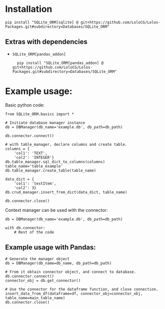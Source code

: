 # Installation

    pip install "SQLite_ORM[sqlite] @ git+https://github.com/LoloCG/Lolos-Packages.git#subdirectory=Databases/SQLite_ORM"

## Extras with dependencies

- `SQLite_ORM[pandas_addon]`

        pip install "SQLite_ORM[pandas_addon] @ git+https://github.com/LoloCG/Lolos-Packages.git#subdirectory=Databases/SQLite_ORM"

# Example usage:
Basic python code:

    from SQLite_ORM.basics import *

    # Initiate database manager instance
    db = DBManager(db_name='example.db', db_path=db_path) 

    db.connector.connect()
    
    # with table_manager, declare columns and create table.
    columns = {
        'col1': 'TEXT',
        'col2': 'INTEGER'}
    db.table_manager.sql_dict_to_columns(columns)
    table_name='table_example'
    db.table_manager.create_table(table_name)

    data_dict = {
        'col1': 'testItem',
        'col2': 3}    
    db.crud_manager.insert_from_dict(data_dict, table_name)

    db.connector.close()

Context manager can be used with the connector:

    db = DBManager(db_name='example.db', db_path=db_path)

    with db.connector: 
        # Rest of the code

## Example usage with Pandas:

    # Generate the manager object
    db = DBManager(db_name=db_name, db_path=db_path)

    # From it obtain connector object, and connect to database.
    db.connector.connect()
    connector_obj = db.get_connector()

    # Use the connector for the dataframe function, and close connection.
    insert_data_from_df(dataframe=df, connector_obj=connector_obj, table_name=main_table_name)
    db.connector.close()